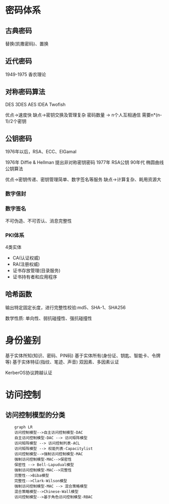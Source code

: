 <!-- @import "[TOC]" {cmd="toc" depthFrom=1 depthTo=6 orderedList=false} -->

# 密码体系

## 古典密码

替换(凯撒密码)、置换

## 近代密码
1949-1975 香农理论


## 对称密码算法



DES
3DES
AES
IDEA
Twofish

优点->速度快
缺点->密钥交换及管理复杂
密码数量 -> n个人互相通信 需要n*(n-1)/2个密钥

## 公钥密码
1976年以后，RSA、ECC、ElGamal


1976年  Diffie & Hellman 提出非对称密钥密码
1977年 RSA公钥
90年代 椭圆曲线公钥算法

优点->密钥传递、密钥管理简单、数字签名等服务
缺点->计算复杂、耗用资源大

### 数字信封

### 数字签名
  不可伪造、不可否认、消息完整性

### PKI体系
4类实体
- CA(认证权威)
- RA(注册权威)
- 证书存放管理(目录服务)
- 证书持有者和应用程序
  


## 哈希函数

输出特定固定长度，进行完整性校验:md5、SHA-1、SHA256

数学性质: 单向性、弱抗碰撞性、强抗碰撞性


# 身份鉴别

基于实体所知(知识、密码、PIN码)
基于实体所有(身份证、钥匙、智能卡、令牌等)
基于实体特征(指纹、笔迹、声音)
双因素、多因素认证

KerberOS协议跨越认证

# 访问控制

## 访问控制模型的分类

```mermaid
	graph LR
    访问控制模型-->自主访问控制模型-DAC
    自主访问控制模型-DAC --> 访问矩阵模型
    访问矩阵模型 --> 访问控制列表-ACL
    访问矩阵模型 --> 权能列表-Capacitylist
    访问控制模型-->强制访问控制模型-MAC
    强制访问控制模型-MAC-->保密性
    保密性 --> Bell-Lapudual模型
    强制访问控制模型-MAC-->完整性
    完整性-->Biba模型
    完整性-->Clark-Wilson模型
    强制访问控制模型-MAC --> 混合策略模型
    混合策略模型-->Chinese-Wall模型
    访问控制模型-->基于角色访问控制模型-RBAC
    
```